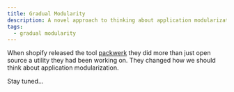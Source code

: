 ```yaml
---
title: Gradual Modularity
description: A novel approach to thinking about application modularization
tags:
  - gradual modularity
---
```


When shopify released the tool [packwerk](https://github.com/shopify/packwerk) they did more than just open source a utility they had been working on. They changed how we should think about application modularization.

<!--more-->

Stay tuned...